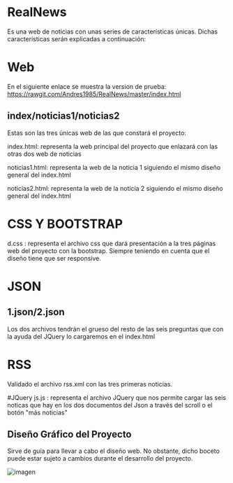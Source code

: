 # RealNews
Es una web de noticias con unas series de características únicas. Dichas características serán explicadas a continuación:

# Web
En el siguiente enlace se muestra la version de prueba: 
https://rawgit.com/Andres1985/RealNews/master/index.html

## index/noticias1/noticias2
Estas son las tres únicas web de las que constará el proyecto:

index.html: representa la web principal del proyecto que enlazará con las otras dos web de noticias

noticias1.html: representa la web de la noticia 1 siguiendo el mismo diseño general del index.html

noticias2.html: representa la web de la noticia 2 siguiendo el mismo diseño general del index.html

# CSS Y BOOTSTRAP
d.css : representa el archivo css que dará presentación a la tres páginas web del proyecto con la bootstrap. Siempre teniendo en cuenta que el diseño tiene que ser responsive.

# JSON
## 1.json/2.json
Los dos archivos tendrán el grueso del resto de las seis preguntas que con la ayuda del JQuery lo cargaremos en el index.html

# RSS
Validado el archivo rss.xml con las tres primeras noticias.

#JQuery
js.js : representa el archivo JQuery que nos permite cargar las seis noticas que hay en los dos documentos del Json a través del scroll o el botón "más noticias" 




## Diseño Gráfico del Proyecto
Sirve de guía para llevar a cabo el diseño web. No obstante, dicho boceto puede estar sujeto a cambios durante el desarrollo del proyecto. 

![imagen](https://rawgit.com/Andres1985/RealNews/master/img/readme.jpg)

